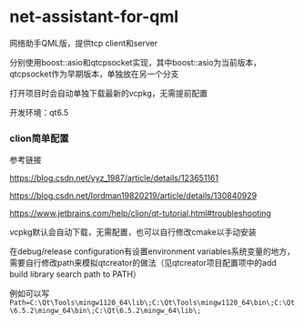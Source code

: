 # net-assistant-for-qml

网络助手QML版，提供tcp client和server

分别使用boost::asio和qtcpsocket实现，其中boost::asio为当前版本，qtcpsocket作为早期版本，单独放在另一个分支

打开项目时会自动单独下载最新的vcpkg，无需提前配置

开发环境：qt6.5



### clion简单配置

参考链接

https://blog.csdn.net/yyz_1987/article/details/123651161

https://blog.csdn.net/lordman19820219/article/details/130840929

https://www.jetbrains.com/help/clion/qt-tutorial.html#troubleshooting

vcpkg默认会自动下载，无需配置，也可以自行修改cmake以手动安装

在debug/release configuration有设置environment variables系统变量的地方，需要自行修改path来模拟qtcreator的做法（见qtcreator项目配置项中的add build library search path to PATH）

例如可以写`Path=C:\Qt\Tools\mingw1120_64\lib\;C:\Qt\Tools\mingw1120_64\bin\;C:\Qt\6.5.2\mingw_64\bin\;C:\Qt\6.5.2\mingw_64\lib\;`

